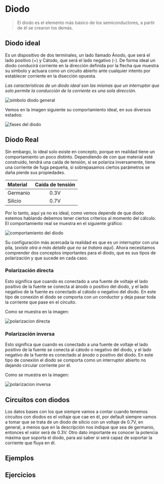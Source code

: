 # Diodo

> El diodo es el elemento más básico de los semiconductores, a partir de él se crearon los demás. 

## Diodo ideal

Es un dispositivo de dos terminales, un lado llamado Ánodo, que será el lado positivo (+) y Cátodo, que será el lado negativo (-). De forma ideal un diodo conducirá corriente en la dirección definida por la flecha que muestra su símbolo y actuara como un circuito abierto ante cualquier intento por establecer corriente en la disección opuesta.

*Las características de un diodo ideal son las mismas que un interruptor que solo permite la conducción de la corriente es una sola dirección.*

![simbolo diodo general]()

Vemos en la imagen siguiente su comportamiento ideal, en sus diversos estados:

![fases del diodo]()

## Diodo Real

Sin embargo, lo ideal solo existe en concepto, porque en realidad tiene un comportamiento un poco distinto. Dependiendo de con que material esté construido, tendrá una caída de tensión, si se polariza inversamente, tiene una corriente de fuga pequeña, si sobrepasamos ciertos parámetros se daña pierde sus propiedades.

|Material |Caída de tensión
|:-|:-:|
|Germanio|0.3V
|Silicio|0.7V

Por lo tanto, aquí ya no es ideal, como vemos depende de que diodo estemos hablando debemos tener ciertos criterios al momento del cálculo.
El comportamiento real se muestra en el siguiente gráfico:

![comportamiento del diodo]()

Su configuración más acercada la realidad es que es un interruptor con una pila, (*existe otra a más detalle que no se tratara aquí*).
Ahora necesitamos comprender dos conceptos importantes para el diodo, que es sus tipos de polarización y que sucede en cada caso.

### Polarización directa

Esto significa que cuando es conectado a una fuente de voltaje el lado positivo de la fuente se conecta al ánodo o positivo del diodo, y el lado negativo de la fuente es conectado al cátodo o negativo del diodo. En este tipo de conexión el diodo se comporta con un conductor y deja pasar toda la corriente que pase en el circuito.

Como se muestra en la imagen:

![polarizacion directa]()

### Polarización inversa

Esto significa que cuando es conectado a una fuente de voltaje el lado positivo de la fuente se conecta al cátodo o negativo del diodo, y el lado negativo de la fuente es conectado al ánodo o positivo del diodo. En este tipo de conexión el diodo se comporta como un interruptor abierto no dejando circular corriente por él.

Como se muestra en la imagen:

![polarizacion inversa]()

## Circuitos con diodos

Los datos bases con los que siempre vamos a contar cuando tenemos circuitos con diodos es el voltaje que cae en él, por default siempre vamos a tomar que se trata de un diodo de silicio con un voltaje de 0.7V, en general, a menos que en la descripción nos indique que sea de germanio, entonces el valor será de 0.3V. Otro dato importante es conocer la potencia máxima que soporta el diodo, para así saber si será capaz de soportar la corriente que fluya en él.

## Ejemplos

## Ejercicios

